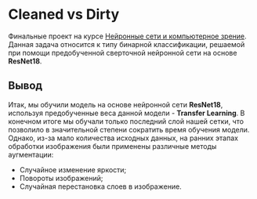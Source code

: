 # Cleaned vs Dirty

Финальные проект на курсе [Нейронные сети и компьютерное зрение](https://stepik.org/course/50352/syllabus). Данная задача относится к типу бинарной классификации, решаемой при помощи предобученной сверточной нейронной сети на основе **ResNet18**.

## Вывод

Итак, мы обучили модель на основе нейронной сети **ResNet18**, используя предобученные веса данной модели - **Transfer Learning**. В конечном итоге мы обучали только последний слой нашей сетки, что позволило в значительной степени сократить время обучения модели. Однако, из-за мало количества исходных данных, на ранних этапах обработки изображения были применены различные методы аугментации:

- Случайное изменение яркости;
- Повороты изображений;
- Случайная перестановка слоев в изображение.

